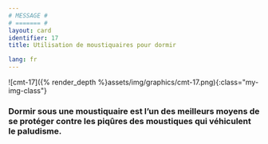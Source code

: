 ```yaml
---
# MESSAGE #
# ======= #
layout: card
identifier: 17
title: Utilisation de moustiquaires pour dormir

lang: fr
---
```


![cmt-17]({% render_depth %}assets/img/graphics/cmt-17.png){:class="my-img-class"}

### Dormir sous une moustiquaire est l’un des meilleurs moyens de se protéger contre les piqûres des moustiques qui véhiculent le paludisme.
